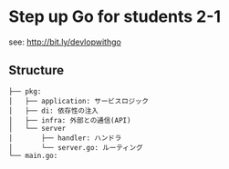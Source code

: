 # Step up Go for students 2-1

see: http://bit.ly/devlopwithgo

## Structure
```
├── pkg:
│   ├── application: サービスロジック
│   ├── di: 依存性の注入
│   ├── infra: 外部との通信(API)
│   └── server
│       ├── handler: ハンドラ
│       └── server.go: ルーティング
└── main.go: 
```
